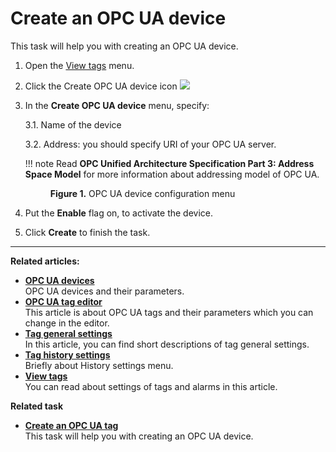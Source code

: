 # Create an OPC UA device 
This task will help you with creating an OPC UA device.

1. Open the [View tags](../2-Portal/Projects_view_tags.md) menu. 
2. Click the Create OPC UA device icon ![](../images/opc_dev_icon.png) 
3. In the **Create OPC UA device** menu, specify: 
    
    3.1. Name of the device 

    3.2. Address: you should specify URI of your OPC UA server. 

    !!! note
        Read **OPC Unified Architecture Specification Part 3: Address Space Model** for more information about addressing model of OPC UA.

    <figure>
      <img src="../images/opc-dev-menu.png" alt="">
      <figcaption><b>Figure 1.</b> OPC UA device configuration menu</figcaption>
    </figure>

4. Put the **Enable** flag on, to activate the device. 
5. Click **Create** to finish the task.  

***

**Related articles:**

- **[OPC UA devices](../4-IDE/opc_dev.md)**<br>
OPC UA devices and their parameters.
- **[OPC UA tag editor](../4-IDE/opc_ed.md)**<br>
This article is about OPC UA tags and their parameters which you can change in the editor.
- **[Tag general settings](../4-IDE/tag_gen_settings.md)**<br>
In this article, you can find short descriptions of tag general settings.
- **[Tag history settings](../4-IDE/history_set.md)**<br>
Briefly about History settings menu.
- **[View tags](../2-Portal/Projects_view_tags.md)**<br>
You can read about settings of tags and alarms in this article.

**Related task**

- **[Create an OPC UA tag](opc-ua-tag.md)**<br>
This task will help you with creating an OPC UA device.